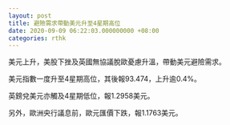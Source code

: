 ```yaml
---
layout: post
title: 避險需求帶動美元升至4星期高位
date: 2020-09-09 06:22:03.000000000 +08:00
categories: rthk
---
```


美元上升，美股下挫及英國無協議脫歐憂慮升溫，帶動美元避險需求。

美元指數一度升至4星期高位，其後報93.474，上升逾0.4%。

英鎊兌美元亦觸及4星期低位，報1.2958美元。

另外，歐洲央行議息前，歐元匯價下跌，報1.1763美元。
